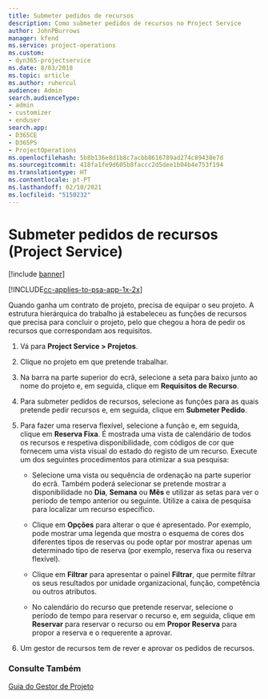 ```yaml
---
title: Submeter pedidos de recursos
description: Como submeter pedidos de recursos no Project Service
author: JohnPBurrows
manager: kfend
ms.service: project-operations
ms.custom:
- dyn365-projectservice
ms.date: 8/03/2018
ms.topic: article
ms.author: ruhercul
audience: Admin
search.audienceType:
- admin
- customizer
- enduser
search.app:
- D365CE
- D365PS
- ProjectOperations
ms.openlocfilehash: 5b8b136e8d1b8c7acbb8616789ad274c89438e7d
ms.sourcegitcommit: 418fa1fe9d605b8faccc2d5dee1b04b4e753f194
ms.translationtype: HT
ms.contentlocale: pt-PT
ms.lasthandoff: 02/10/2021
ms.locfileid: "5150232"
---
```

# <a name="submit-resource-requests-project-service"></a>Submeter pedidos de recursos (Project Service)

[!include [banner](../includes/psa-now-project-operations.md)]

[!INCLUDE[cc-applies-to-psa-app-1x-2x](../includes/cc-applies-to-psa-app-1x-2x.md)]

Quando ganha um contrato de projeto, precisa de equipar o seu projeto. A estrutura hierárquica do trabalho já estabeleceu as funções de recursos que precisa para concluir o projeto, pelo que chegou a hora de pedir os recursos que correspondam aos requisitos.  
  
1.  Vá para **Project Service > Projetos**.  
  
2.  Clique no projeto em que pretende trabalhar.  
  
3.  Na barra na parte superior do ecrã, selecione a seta para baixo junto ao nome do projeto e, em seguida, clique em **Requisitos de Recurso**.  
  
4.  Para submeter pedidos de recursos, selecione as funções para as quais pretende pedir recursos e, em seguida, clique em **Submeter Pedido**.  
  
5.  Para fazer uma reserva flexível, selecione a função e, em seguida, clique em **Reserva Fixa**. É mostrada uma vista de calendário de todos os recursos e respetiva disponibilidade, com códigos de cor que fornecem uma vista visual do estado do registo de um recurso. Execute um dos seguintes procedimentos para otimizar a sua pesquisa:  
  
    -   Selecione uma vista ou sequência de ordenação na parte superior do ecrã. Também poderá selecionar se pretende mostrar a disponibilidade no **Dia**, **Semana** ou **Mês** e utilizar as setas para ver o período de tempo anterior ou seguinte. Utilize a caixa de pesquisa para localizar um recurso específico.  
  
    -   Clique em **Opções** para alterar o que é apresentado. Por exemplo, pode mostrar uma legenda que mostra o esquema de cores dos diferentes tipos de reservas ou pode optar por mostrar apenas um determinado tipo de reserva (por exemplo, reserva fixa ou reserva flexível).  
  
    -   Clique em **Filtrar** para apresentar o painel **Filtrar**, que permite filtrar os seus resultados por unidade organizacional, função, competência ou outros atributos.  
  
    -   No calendário do recurso que pretende reservar, selecione o período de tempo para reservar o recurso e, em seguida, clique em **Reservar** para reservar o recurso ou em **Propor Reserva** para propor a reserva e o requerente a aprovar.  
  
6.  Um gestor de recursos tem de rever e aprovar os pedidos de recursos.  
  
### <a name="see-also"></a>Consulte Também  
 [Guia do Gestor de Projeto](../psa/project-manager-guide.md)
